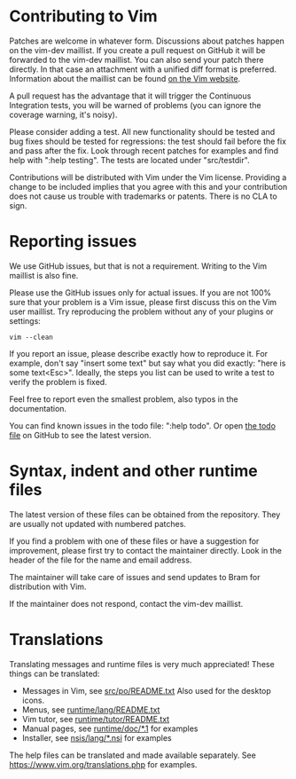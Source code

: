 # Contributing to Vim

Patches are welcome in whatever form.
Discussions about patches happen on the vim-dev maillist.
If you create a pull request on GitHub it will be
forwarded to the vim-dev maillist.  You can also send your patch there
directly.  In that case an attachment with a unified diff format is preferred.
Information about the maillist can be found [on the Vim website].

[on the Vim website]: http://www.vim.org/maillist.php#vim-dev

A pull request has the advantage that it will trigger the Continuous
Integration tests, you will be warned of problems (you can ignore the coverage
warning, it's noisy).

Please consider adding a test.  All new functionality should be tested and bug
fixes should be tested for regressions: the test should fail before the fix and
pass after the fix.  Look through recent patches for examples and find help
with ":help testing".  The tests are located under "src/testdir".

Contributions will be distributed with Vim under the Vim license.  Providing a
change to be included implies that you agree with this and your contribution
does not cause us trouble with trademarks or patents.  There is no CLA to sign.


# Reporting issues

We use GitHub issues, but that is not a requirement.  Writing to the Vim
maillist is also fine.

Please use the GitHub issues only for actual issues. If you are not 100% sure
that your problem is a Vim issue, please first discuss this on the Vim user
maillist.  Try reproducing the problem without any of your plugins or settings:

    vim --clean

If you report an issue, please describe exactly how to reproduce it.
For example, don't say "insert some text" but say what you did exactly:
"here is some text&lt;Esc&gt;".
Ideally, the steps you list can be used to write a test to verify the problem
is fixed.

Feel free to report even the smallest problem, also typos in the documentation.

You can find known issues in the todo file: ":help todo".
Or open [the todo file] on GitHub to see the latest version.

[the todo file]: https://github.com/vim/vim/blob/master/runtime/doc/todo.txt


# Syntax, indent and other runtime files

The latest version of these files can be obtained from the repository.
They are usually not updated with numbered patches.

If you find a problem with one of these files or have a suggestion for
improvement, please first try to contact the maintainer directly.
Look in the header of the file for the name and email address.

The maintainer will take care of issues and send updates to Bram for
distribution with Vim.

If the maintainer does not respond, contact the vim-dev maillist.


# Translations

Translating messages and runtime files is very much appreciated!  These things
can be translated:
*   Messages in Vim, see [src/po/README.txt][1]
    Also used for the desktop icons.
*   Menus, see [runtime/lang/README.txt][2]
*   Vim tutor, see [runtime/tutor/README.txt][3]
*   Manual pages, see [runtime/doc/\*.1][4] for examples
*   Installer, see [nsis/lang/\*.nsi][5] for examples

The help files can be translated and made available separately.
See https://www.vim.org/translations.php for examples.

[1]: https://github.com/vim/vim/blob/master/src/po/README.txt
[2]: https://github.com/vim/vim/blob/master/runtime/lang/README.txt
[3]: https://github.com/vim/vim/blob/master/runtime/tutor/README.txt
[4]: https://github.com/vim/vim/blob/master/runtime/doc/vim.1
[5]: https://github.com/vim/vim/blob/master/nsis/lang/english.nsi
